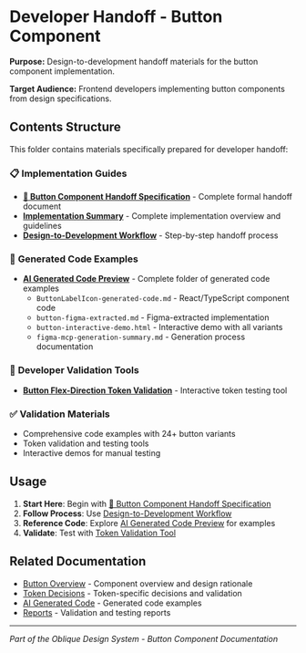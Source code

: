 # Developer Handoff - Button Component

**Purpose:** Design-to-development handoff materials for the button component implementation.

**Target Audience:** Frontend developers implementing button components from design specifications.

## Contents Structure

This folder contains materials specifically prepared for developer handoff:

### 📋 **Implementation Guides**
- **[🎯 Button Component Handoff Specification](button-component-handoff-specification.md)** - Complete formal handoff document
- **[Implementation Summary](implementation-summary.md)** - Complete implementation overview and guidelines
- **[Design-to-Development Workflow](design-to-development-handoff-workflow.md)** - Step-by-step handoff process

### 🎨 **Generated Code Examples**  
- **[AI Generated Code Preview](ai-generated-code-preview/)** - Complete folder of generated code examples
  - `ButtonLabelIcon-generated-code.md` - React/TypeScript component code
  - `button-figma-extracted.md` - Figma-extracted implementation  
  - `button-interactive-demo.html` - Interactive demo with all variants
  - `figma-mcp-generation-summary.md` - Generation process documentation

### 🔧 **Developer Validation Tools**
- **[Button Flex-Direction Token Validation](button-flex-direction-token-validation.html)** - Interactive token testing tool

### ✅ **Validation Materials**
- Comprehensive code examples with 24+ button variants
- Token validation and testing tools  
- Interactive demos for manual testing

## Usage

1. **Start Here**: Begin with [🎯 Button Component Handoff Specification](button-component-handoff-specification.md)
2. **Follow Process**: Use [Design-to-Development Workflow](design-to-development-handoff-workflow.md) 
3. **Reference Code**: Explore [AI Generated Code Preview](ai-generated-code-preview/) for examples
4. **Validate**: Test with [Token Validation Tool](button-flex-direction-token-validation.html)

## Related Documentation

- [Button Overview](../button-overview.md) - Component overview and design rationale
- [Token Decisions](../token-decisions/) - Token-specific decisions and validation
- [AI Generated Code](../ai-generated-code-preview/) - Generated code examples
- [Reports](../reports/) - Validation and testing reports

---

*Part of the Oblique Design System - Button Component Documentation*